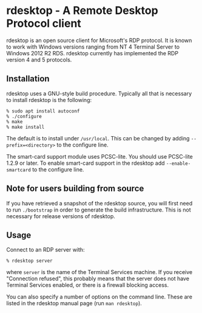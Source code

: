 # rdesktop - A Remote Desktop Protocol client

rdesktop is an open source client for Microsoft's RDP protocol. It is
known to work with Windows versions ranging from NT 4 Terminal Server
to Windows 2012 R2 RDS. rdesktop currently has implemented the RDP version 4
and 5 protocols.


## Installation

rdesktop uses a GNU-style build procedure.  Typically all that is necessary
to install rdesktop is the following:

	% sudo apt install autoconf
	% ./configure
	% make
	% make install

The default is to install under `/usr/local`.  This can be changed by adding
`--prefix=<directory>` to the configure line.

The smart-card support module uses PCSC-lite. You should use PCSC-lite 1.2.9 or
later. To enable smart-card support in the rdesktop add `--enable-smartcard` to
the configure line.


## Note for users building from source

If you have retrieved a snapshot of the rdesktop source, you will first
need to run `./bootstrap` in order to generate the build infrastructure.
This is not necessary for release versions of rdesktop.


## Usage

Connect to an RDP server with:

	% rdesktop server

where `server` is the name of the Terminal Services machine. If you receive
"Connection refused", this probably means that the server does not have
Terminal Services enabled, or there is a firewall blocking access.

You can also specify a number of options on the command line.  These are listed
in the rdesktop manual page (run `man rdesktop`).
